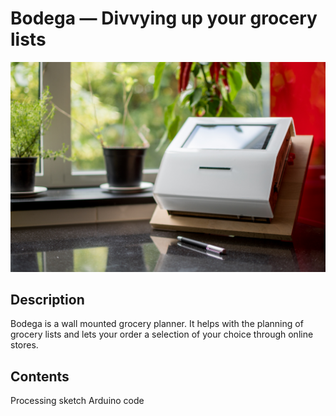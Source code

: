 # Bodega — Divvying up your grocery lists

![alt text](https://github.com/BGooseInc/Bodega/blob/master/bodega-front.jpg "Bodega prototype")

## Description
Bodega is a wall mounted grocery planner. It helps with the planning of grocery lists and lets your order a selection of your choice through online stores. 

## Contents
Processing sketch
Arduino code
